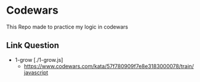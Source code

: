 # Codewars

This Repo made to practice my logic in codewars

## Link Question

- 1-grow [./1-grow.js]
  - <https://www.codewars.com/kata/57f780909f7e8e3183000078/train/javascript>